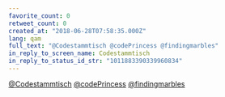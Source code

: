 ```yaml
---
favorite_count: 0
retweet_count: 0
created_at: "2018-06-28T07:58:35.000Z"
lang: qam
full_text: "@Codestammtisch @codePrincess @findingmarbles"
in_reply_to_screen_name: Codestammtisch
in_reply_to_status_id_str: "1011883390339960834"
---
```


[@Codestammtisch](https://twitter.com/Codestammtisch)
[@codePrincess](https://twitter.com/codePrincess)
[@findingmarbles](https://twitter.com/findingmarbles)
